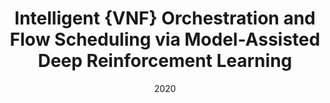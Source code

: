 ---
title: "Intelligent {VNF} Orchestration and Flow Scheduling via Model-Assisted Deep Reinforcement Learning"
authors:
- Lin Gu
- Deze Zeng
- Wei Li
- Song Guo
- Albert Y. Zomaya
- Hai Jin


date: "2020"
doi: "10.1109/JSAC.2019.2959182"

# Publication type.
# 1 = Conference paper; 2 = Journal article;
# 3 = Preprint Paper; 4 = Report; 5 = Book; 6 = Book section;
# 7 = Thesis; 8 = Patent
publication_types: ["2"]

# Publication name and optional abbreviated publication name.
publication: "*IEEE Journal on Selected Areas in Communications*"
publication_short: "JSAC"

url_pdf: https://ieeexplore.ieee.org/document/8931775
# url_code: ''
# url_dataset: ''
# url_poster: ''
# url_project: ''
# url_slides: ''
# url_video: ''

---